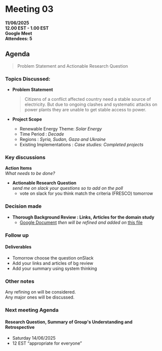 # **Meeting 03**

**11/06/2025  
12.00 EST - 1.00 EST  
Google Meet  
Attendees: 5**

## Agenda

> Problem Statement and Actionable Research Question

### **Topics Discussed:**

+ **Problem Statement**  
    > Citizens of a conflict affected country need a stable source of
     electricity. But due to ongoing clashes and systematic attacks on
      power plants they are unable to get stable access to power.

+ **Project Scope**
  + Renewable Energy Theme: _Solar Energy_
  + Time Period : _Decade_
  + Regions : _Syria, Sudan, Gaza and Ukraine_
  + Existing Implementations : _Case studies: Completed projects_

### Key discussions

**Action Items**  
  _What needs to be done?_

+ **Actionable Research Question**  
  _send me on slack your questions so to add on the poll_
  + vote on slack for you think match the criteria (FRESCO) tomorrow

### Decision made  

+ **Thorough Background Review : Links, Articles for the domain study**
  + [Google Document](https://docs.google.com/document/d/1Yw1UP4cB71oUomFpwXoQBt9ORceIe9XGo_ckthFp-Ek/edit?usp=sharing)
  _then will be refined and added on_ [this file](https://github.com/MIT-Emerging-Talent/ET6-CDSP-group-08-repo/blob/main/0_domain_study/README.md)

### Follow up

#### Deliverables

+ Tomorrow choose the question onSlack
+ Add your links and articles of bg review
+ Add your summary using system thinking

### Other notes

Any refining on will be considered.  
Any major ones will be discussed.  

### Next meeting Agenda

#### **Research Question, Summary of Group's Understanding  and Retrospective**

+ Saturday 14/06/2025
+ 12 EST “appropriate for everyone”  
